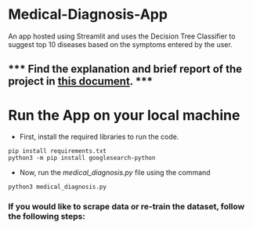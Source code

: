 # Medical-Diagnosis-App
An app hosted using Streamlit and uses the Decision Tree Classifier to suggest top 10 diseases based on the symptoms entered by the user.

*** Find the explanation and brief report of the project in [this document](https://github.com/Anupam0401/Medical-Diagnosis-App/blob/master/Medical%20Diagnosis%20App.pdf). ***
---
# Run the App on your local machine
* First, install the required libraries to run the code.
```
pip install requirements.txt
python3 -m pip install googlesearch-python
```
* Now, run the *medical_diagnosis.py* file using the command
```
python3 medical_diagnosis.py
```

### If you would like to scrape data or re-train the dataset, follow the following steps:
